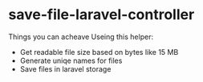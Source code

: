 # save-file-laravel-controller

Things you can acheave Useing this helper:

- Get readable file size based on bytes like 15 MB 
- Generate uniqe names for files
- Save files in laravel storage
 
